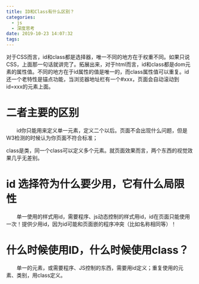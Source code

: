 ```yaml
---
title: ID和Class有什么区别？
categories:
  - js
  - 深度思考
date: 2019-10-23 14:07:32
tags:
---
```


对于CSS而言，id和class都是选择器，唯一不同的地方在于权重不同。如果只说CSS，上面那一句话就讲完了。拓展出来，对于html而言，id和class都是dom元素的属性值。不同的地方在于id属性的值是唯一的，而class属性值可以重复。id还一个老特性是锚点功能，当浏览器地址栏有一个#xxx，页面会自动滚动到id=xxx的元素上面。

# 二者主要的区别

　　id你只能用来定义单一元素，定义二个以后。页面不会出现什么问题，但是W3检测的时候认为你页面不符合标准；

​        class是类，同一个class可以定义多个元素。就页面效果而言，两个东西的视觉效果几乎无差别。

# id 选择符为什么要少用，它有什么局限性

　　单一使用的样式用id，需要程序、js动态控制的样式用id，id在页面只能使用一次！提供少用id，因为id可能和页面嵌的程序冲突（比如名称相同等）！

#  什么时候使用ID，什么时候使用class？

　　单一的元素，或需要程序、JS控制的东西，需要用id定义；重复使用的元素、类别，用class定义。